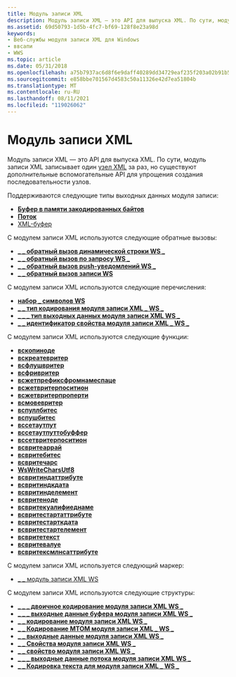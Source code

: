 ```yaml
---
title: Модуль записи XML
description: Модуль записи XML — это API для выпуска XML. По сути, модуль записи XML записывает один узел XML за раз, но существуют дополнительные вспомогательные API для упрощения создания последовательности узлов.
ms.assetid: 69d50793-1d5b-4fc7-bf69-128f8e23a98d
keywords:
- Веб-службы модуля записи XML для Windows
- ввсапи
- WWS
ms.topic: article
ms.date: 05/31/2018
ms.openlocfilehash: a75b7937ac6d8f6e9daff40289dd34729eaf235f203a02b91b5d1af3632049b2
ms.sourcegitcommit: e858bbe701567d4583c50a11326e42d7ea51804b
ms.translationtype: MT
ms.contentlocale: ru-RU
ms.lasthandoff: 08/11/2021
ms.locfileid: "119026062"
---
```

# <a name="xml-writer"></a>Модуль записи XML

Модуль записи XML — это API для выпуска XML. По сути, модуль записи XML записывает один [узел XML](xml-node.md) за раз, но существуют дополнительные вспомогательные API для упрощения создания последовательности узлов.


Поддерживаются следующие типы выходных данных модуля записи:

-   [**Буфер в памяти закодированных байтов**](/windows/desktop/api/WebServices/ns-webservices-ws_xml_writer_buffer_output)
-   [**Поток**](/windows/desktop/api/WebServices/ns-webservices-ws_xml_writer_stream_output)
-   [XML-буфер](xml-buffer.md)

С модулем записи XML используются следующие обратные вызовы:

-   [**\_ \_ обратный вызов динамической строки WS \_**](/windows/desktop/api/WebServices/nc-webservices-ws_dynamic_string_callback)
-   [**\_ \_ обратный вызов по запросу WS \_**](/windows/desktop/api/WebServices/nc-webservices-ws_pull_bytes_callback)
-   [**\_ \_ обратный вызов push-уведомлений WS \_**](/windows/desktop/api/WebServices/nc-webservices-ws_push_bytes_callback)
-   [**\_ \_ обратный вызов записи WS**](/windows/desktop/api/WebServices/nc-webservices-ws_write_callback)

С модулем записи XML используются следующие перечисления:

-   [**набор \_ символов WS**](/windows/desktop/api/WebServices/ne-webservices-ws_charset)
-   [**\_ \_ тип кодирования модуля записи XML \_ WS \_**](/windows/desktop/api/WebServices/ne-webservices-ws_xml_writer_encoding_type)
-   [**\_ \_ \_ тип выходных данных модуля записи XML WS \_**](/windows/desktop/api/WebServices/ne-webservices-ws_xml_writer_output_type)
-   [**\_ \_ идентификатор свойства модуля записи XML \_ WS \_**](/windows/desktop/api/WebServices/ne-webservices-ws_xml_writer_property_id)

С модулем записи XML используются следующие функции:

-   [**вскопиноде**](/windows/desktop/api/WebServices/nf-webservices-wscopynode)
-   [**вскреатевритер**](/windows/desktop/api/WebServices/nf-webservices-wscreatewriter)
-   [**всфлушвритер**](/windows/desktop/api/WebServices/nf-webservices-wsflushwriter)
-   [**всфривритер**](/windows/desktop/api/WebServices/nf-webservices-wsfreewriter)
-   [**всжетпрефиксфромнамеспаце**](/windows/desktop/api/WebServices/nf-webservices-wsgetprefixfromnamespace)
-   [**всжетвритерпоситион**](/windows/desktop/api/WebServices/nf-webservices-wsgetwriterposition)
-   [**всжетвритерпроперти**](/windows/desktop/api/WebServices/nf-webservices-wsgetwriterproperty)
-   [**всмовевритер**](/windows/desktop/api/WebServices/nf-webservices-wsmovewriter)
-   [**вспуллбитес**](/windows/desktop/api/WebServices/nf-webservices-wspullbytes)
-   [**вспушбитес**](/windows/desktop/api/WebServices/nf-webservices-wspushbytes)
-   [**вссетаутпут**](/windows/desktop/api/WebServices/nf-webservices-wssetoutput)
-   [**вссетаутпуттобуффер**](/windows/desktop/api/WebServices/nf-webservices-wssetoutputtobuffer)
-   [**вссетвритерпоситион**](/windows/desktop/api/WebServices/nf-webservices-wssetwriterposition)
-   [**всвритеаррай**](/windows/desktop/api/WebServices/nf-webservices-wswritearray)
-   [**всвритебитес**](/windows/desktop/api/WebServices/nf-webservices-wswritebytes)
-   [**всвритечарс**](/windows/desktop/api/WebServices/nf-webservices-wswritechars)
-   [**WsWriteCharsUtf8**](/windows/desktop/api/WebServices/nf-webservices-wswritecharsutf8)
-   [**всвритиндаттрибуте**](/windows/desktop/api/WebServices/nf-webservices-wswriteendattribute)
-   [**всвритиндкдата**](/windows/desktop/api/WebServices/nf-webservices-wswriteendcdata)
-   [**всвритинделемент**](/windows/desktop/api/WebServices/nf-webservices-wswriteendelement)
-   [**всвритеноде**](/windows/desktop/api/WebServices/nf-webservices-wswritenode)
-   [**всвритекуалифиеднаме**](/windows/desktop/api/WebServices/nf-webservices-wswritequalifiedname)
-   [**всвритестартаттрибуте**](/windows/desktop/api/WebServices/nf-webservices-wswritestartattribute)
-   [**всвритестарткдата**](/windows/desktop/api/WebServices/nf-webservices-wswritestartcdata)
-   [**всвритестартелемент**](/windows/desktop/api/WebServices/nf-webservices-wswritestartelement)
-   [**всвритетекст**](/windows/desktop/api/WebServices/nf-webservices-wswritetext)
-   [**всвритевалуе**](/windows/desktop/api/WebServices/nf-webservices-wswritevalue)
-   [**всвритексмлнсаттрибуте**](/windows/desktop/api/WebServices/nf-webservices-wswritexmlnsattribute)

С модулем записи XML используется следующий маркер:

-   [\_ \_ модуль записи XML WS](ws-xml-writer.md)

С модулем записи XML используются следующие структуры:

-   [**\_ \_ \_ двоичное кодирование модуля записи XML WS \_**](/windows/desktop/api/WebServices/ns-webservices-ws_xml_writer_binary_encoding)
-   [**\_ \_ \_ выходные данные буфера модуля записи XML WS \_**](/windows/desktop/api/WebServices/ns-webservices-ws_xml_writer_buffer_output)
-   [**\_ \_ кодирование модуля записи XML WS \_**](/windows/desktop/api/WebServices/ns-webservices-ws_xml_writer_encoding)
-   [**\_ \_ Кодирование MTOM модуля записи XML \_ WS \_**](/windows/desktop/api/WebServices/ns-webservices-ws_xml_writer_mtom_encoding)
-   [**\_ \_ выходные данные модуля записи XML WS \_**](/windows/desktop/api/WebServices/ns-webservices-ws_xml_writer_output)
-   [**\_ \_ Свойства модуля записи XML WS \_**](/windows/desktop/api/WebServices/ns-webservices-ws_xml_writer_properties)
-   [**\_ \_ свойство модуля записи XML WS \_**](/windows/desktop/api/WebServices/ns-webservices-ws_xml_writer_property)
-   [**\_ \_ \_ выходные данные потока модуля записи XML WS \_**](/windows/desktop/api/WebServices/ns-webservices-ws_xml_writer_stream_output)
-   [**\_ \_ Кодировка текста для модуля записи XML \_ WS \_**](/windows/desktop/api/WebServices/ns-webservices-ws_xml_writer_text_encoding)

 

 




